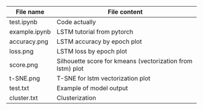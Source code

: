 File name       | File content
----------------|----------------------
test.ipynb      | Code actually
example.ipynb   | LSTM tutorial from pytorch
accuracy.png    | LSTM accuracy by epoch plot
loss.png        | LSTM loss by epoch plot
score.png       | Silhouette score for kmeans (vectorization from lstm) plot
t-SNE.png       | T-SNE for lstm vectorization plot 
test.txt        | Example of model output
cluster.txt     | Clusterization
